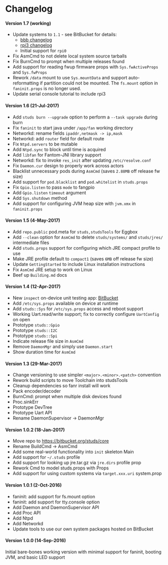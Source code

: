 # Changelog

#### Version 1.7 (working)
[bbb-1.1]:  https://bitbucket.org/studs/system-bbb/src/5b4cb47b5be10df3998c972481731ad556c30cbd/changelog.md
[rpi3-1.1]: https://bitbucket.org/studs/system-rpi3/src/1617a146f8c74c8e14aaef6c989d2595494bcb23/changelog.md

* Update systems to `1.1` - see BitBucket for details:
    - [bbb changelog][bbb-1.1]
    - [rpi3 changelog][rpi3-1.1]
    - Initial support for `rpi0`
* Fix AsmCmd to not delete local system source tarballs
* Fix BurnCmd to prompt when multiple releases found
* Add support for reading fwup firmware props with `Sys.fwActiveProps` and `Sys.fwProps`
* Rework `/data` mount to use `Sys.mountData` and support auto-reformatting if partition
  could not be mounted.  The `fs.mount` option in `faninit.props` is no longer used.
* Update serial console tutorial to include rpi3

#### Version 1.6 (21-Jul-2017)
* Add `studs burn --upgrade` option to perform a `--task upgrade` during burn
* Fix `faninit` to start java under `/app/fan` working directory
* Networkd: rename fields `ipaddr,netmask -> ip,mask`
* Networkd: add `router` field for default route
* Fix `Ntpd.servers` to be mutable
* Add `Ntpd.sync` to block until time is acquired
* Add `libfan` for Fantom-JNI library support
* Networkd: fix to invoke `res_init` after updating `/etc/resolve.conf`
* Fix `Daemon.cur` design to properly work across actors
* Blacklist unnecessary pods during `AsmCmd` (saves `2.88MB` off release fw size)
* Add support for `pod.blacklist` and `pod.whitelist` in `studs.props`
* Fix `Gpio.listen` to pass `mode` to fangpio
* Add `Gpio.listen` `timeout` argument
* Add `Sys.shutdown` method
* Add support for configuring JVM heap size with `jvm.xmx` in `faninit.props`

#### Version 1.5 (4-May-2017)
* Add `repo.public` pod.meta for `studs,studsTools` for Eggbox
* Add `--clean` option for `AsmCmd` to delete `studs/systems/` and `studs/jres/` intermediate files
* Add `studs.props` support for configuring which JRE compact profile to use
* Make JRE profile default to `compact1` (saves `6MB` off release fw size)
* Update `GettingStarted` to include Linux installation instructions
* Fix `AsmCmd` JRE setup to work on Linux
* Beef up `Building.md` docs

#### Version 1.4 (12-Apr-2017)
* New `inspect` on-device unit testing app: [BitBucket](https://bitbucket.org/studs/inspect)
* Add `/etc/sys.props` available on device at runtime
* Add `studs::Sys` for `/etc/sys.props` access and reboot support
* Working Uart.read/write support; fix to correctly configure `UartConfig` on open
* Prototype `studs::Gpio`
* Prototype `studs::I2C`
* Prototype `studs::Spi`
* Indicate release file size in `AsmCmd`
* Remove `DaemonMgr` and simply use `Daemon.start`
* Show duration time for `AsmCmd`

#### Version 1.3 (29-Mar-2017)
* Change versioning to use simpler `<major>.<minor>.<patch>` convention
* Rework build scripts to move Toolchain into studsTools
* Cleanup dependencies so fanr install will work
* Pack encoder/decoder
* BurnCmd: prompt when multiple disk devices found
* Proc.sinkErr
* Prototype DevTree
* Prototype Uart API
* Rename DaemonSupervisor -> DaemonMgr

#### Version 1.0.2 (18-Jan-2017)
* Move repo to https://bitbucket.org/studs/core
* Rename BuildCmd -> AsmCmd
* Add some real-world functionality into `init` skeleton Main
* Add support for `~/.studs` profile
* Add support for looking up jre.tar.gz via `jre.dirs` profile prop
* Rework Cmd to model studs.props with Props
* Add support for using custom systems via `target.xxx.uri` system.prop

#### Version 1.0.1 (2-Oct-2016)
* faninit: add support for fs.mount option
* faninit: add support for tty.console option
* Add Daemon and DaemonSupervisor API
* Add Proc API
* Add Ntpd
* Add Networkd
* Update tools to use our own system packages hosted on BitBucket

#### Version 1.0.0 (14-Sep-2016)
Initial bare-bones working version with minimal support
for faninit, booting JVM, and basic LED support